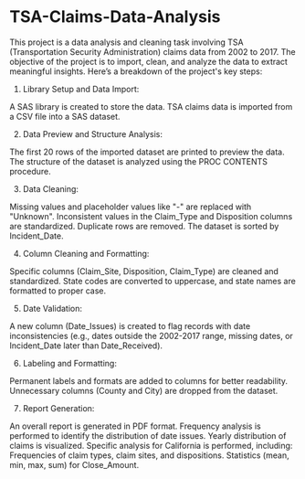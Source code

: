 # TSA-Claims-Data-Analysis
This project is a data analysis and cleaning task involving TSA (Transportation Security Administration) claims data from 2002 to 2017. The objective of the project is to import, clean, and analyze the data to extract meaningful insights.
Here’s a breakdown of the project's key steps:

1) Library Setup and Data Import:

A SAS library is created to store the data.
TSA claims data is imported from a CSV file into a SAS dataset.

2) Data Preview and Structure Analysis:

The first 20 rows of the imported dataset are printed to preview the data.
The structure of the dataset is analyzed using the PROC CONTENTS procedure.

3) Data Cleaning:

Missing values and placeholder values like "-" are replaced with "Unknown".
Inconsistent values in the Claim_Type and Disposition columns are standardized.
Duplicate rows are removed.
The dataset is sorted by Incident_Date.

4) Column Cleaning and Formatting:

Specific columns (Claim_Site, Disposition, Claim_Type) are cleaned and standardized.
State codes are converted to uppercase, and state names are formatted to proper case.

5) Date Validation:

A new column (Date_Issues) is created to flag records with date inconsistencies (e.g., dates outside the 2002-2017 range, missing dates, or Incident_Date later than Date_Received).

6) Labeling and Formatting:

Permanent labels and formats are added to columns for better readability.
Unnecessary columns (County and City) are dropped from the dataset.

7) Report Generation:

An overall report is generated in PDF format.
Frequency analysis is performed to identify the distribution of date issues.
Yearly distribution of claims is visualized.
Specific analysis for California is performed, including:
Frequencies of claim types, claim sites, and dispositions.
Statistics (mean, min, max, sum) for Close_Amount.
